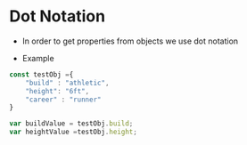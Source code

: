 # Dot Notation 

- In order to get properties from objects we use dot notation

- Example 

```js
const testObj ={
    "build" : "athletic",
    "height": "6ft", 
    "career" : "runner"
}
```
```js
var buildValue = testObj.build;
var heightValue =testObj.height;
```